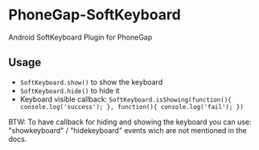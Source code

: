PhoneGap-SoftKeyboard
=====================

Android SoftKeyboard Plugin for PhoneGap  

Usage
-----

- `SoftKeyboard.show()` to show the keyboard
- `SoftKeyboard.hide()` to hide it
- Keyboard visible callback: `SoftKeyboard.isShowing(function(){ console.log('success'); }, function(){ console.log('fail'); })`

BTW:
To have callback for hiding and showing the keyboard you can use:
"showkeyboard" / "hidekeyboard" events wich are not mentioned in the docs.

